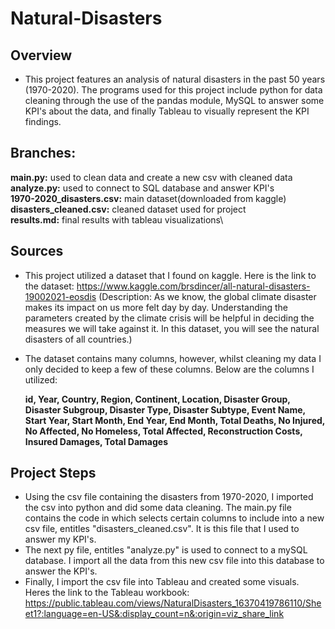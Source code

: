 # Natural-Disasters

## Overview
- This project features an analysis of natural disasters in the past 50 years (1970-2020). The programs used for this project include python for data cleaning through the use of the pandas module, MySQL to answer some KPI's about the data, and finally Tableau to visually represent the KPI findings. 
## Branches:
**main.py:** used to clean data and create a new csv with cleaned data\
**analyze.py:** used to connect to SQL database and answer KPI's\
**1970-2020_disasters.csv:** main dataset(downloaded from kaggle)\
**disasters_cleaned.csv:** cleaned dataset used for project\
**results.md:** final results with tableau visualizations\

## Sources
- This project utilized a dataset that I found on kaggle. Here is the link to the dataset: 
https://www.kaggle.com/brsdincer/all-natural-disasters-19002021-eosdis
(Description: As we know, the global climate disaster makes its impact on us more felt day by day. Understanding the parameters created by the climate crisis will be helpful in deciding the measures we will take against it.
In this dataset, you will see the natural disasters of all countries.)

- The dataset contains many columns, however, whilst cleaning my data I only decided to keep a few of these columns. Below are the columns I utilized:

  **id, Year, Country, Region, Continent, Location, Disaster Group, Disaster Subgroup, Disaster Type, Disaster Subtype, Event Name, Start Year, Start Month, End Year, End Month, Total Deaths, No Injured, No Affected, No Homeless, Total Affected, Reconstruction Costs, Insured Damages, Total Damages**
  
## Project Steps
- Using the csv file containing the disasters from 1970-2020, I imported the csv into python and did some data cleaning. The main.py file contains the code in which selects certain columns to include into a new csv file, entitles "disasters_cleaned.csv". It is this file that I used to answer my KPI's.
- The next py file, entitles "analyze.py" is used to connect to a mySQL database. I import all the data from this new csv file into this database to answer the KPI's.
- Finally, I import the csv file into Tableau and created some visuals. Heres the link to the Tableau workbook: https://public.tableau.com/views/NaturalDisasters_16370419786110/Sheet1?:language=en-US&:display_count=n&:origin=viz_share_link
